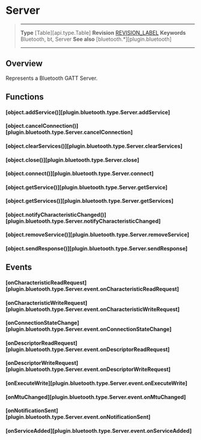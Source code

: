 # Server

> --------------------- ------------------------------------------------------------------------------------------
> __Type__              [Table][api.type.Table]
> __Revision__          [REVISION_LABEL](REVISION_URL)
> __Keywords__          Bluetooth, bt, Server
> __See also__          [bluetooth.*][plugin.bluetooth]
> --------------------- ------------------------------------------------------------------------------------------

## Overview

Represents a Bluetooth GATT Server.

## Functions

#### [object.addService()][plugin.bluetooth.type.Server.addService]

#### [object.cancelConnection()][plugin.bluetooth.type.Server.cancelConnection]

#### [object.clearServices()][plugin.bluetooth.type.Server.clearServices]

#### [object.close()][plugin.bluetooth.type.Server.close]

#### [object.connect()][plugin.bluetooth.type.Server.connect]

#### [object.getService()][plugin.bluetooth.type.Server.getService]

#### [object.getServices()][plugin.bluetooth.type.Server.getServices]

#### [object.notifyCharacteristicChanged()][plugin.bluetooth.type.Server.notifyCharacteristicChanged]

#### [object.removeService()][plugin.bluetooth.type.Server.removeService]

#### [object.sendResponse()][plugin.bluetooth.type.Server.sendResponse]

## Events

#### [onCharacteristicReadRequest][plugin.bluetooth.type.Server.event.onCharacteristicReadRequest]

#### [onCharacteristicWriteRequest][plugin.bluetooth.type.Server.event.onCharacteristicWriteRequest]

#### [onConnectionStateChange][plugin.bluetooth.type.Server.event.onConnectionStateChange]

#### [onDescriptorReadRequest][plugin.bluetooth.type.Server.event.onDescriptorReadRequest]

#### [onDescriptorWriteRequest][plugin.bluetooth.type.Server.event.onDescriptorWriteRequest]

#### [onExecuteWrite][plugin.bluetooth.type.Server.event.onExecuteWrite]

#### [onMtuChanged][plugin.bluetooth.type.Server.event.onMtuChanged]

#### [onNotificationSent][plugin.bluetooth.type.Server.event.onNotificationSent]

#### [onServiceAdded][plugin.bluetooth.type.Server.event.onServiceAdded]
